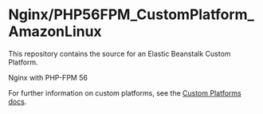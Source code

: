 Nginx/PHP56FPM_CustomPlatform_AmazonLinux
===============================
This repository contains the source for an Elastic Beanstalk Custom Platform.

Nginx with PHP-FPM 56

For further information on custom platforms, see the
[Custom Platforms docs](http://docs.aws.amazon.com/elasticbeanstalk/latest/dg/custom-platforms.html).
